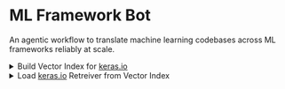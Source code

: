 # ML Framework Bot

An agentic workflow to translate machine learning codebases across ML frameworks reliably at scale.

<details>
<summary>Build Vector Index for <a href="https://keras.io/">keras.io</a></summary>
  
```python
from dotenv import load_dotenv

import wandb
from ml_frameworks_bot.keras_io import KerasIORetreiver

load_dotenv()
wandb.init(
    project="ml-frameworks-bot", entity="geekyrakshit", job_type="build_vector_index"
)
retriever = KerasIORetreiver(
    embedding_model_name="BAAI/bge-small-en-v1.5", repository_local_path="./keras_docs"
)
vector_index = retriever.index_documents(
    vector_index_persist_dir="vector_indices/keras_docs_vector_index_from_documents",
    artifact_name="keras_docs_vector_index",
)
```
</details>

<details>
<summary>Load <a href="https://keras.io/">keras.io</a> Retreiver from Vector Index</summary>
  
```python
import weave
from dotenv import load_dotenv

from ml_frameworks_bot.keras_io import KerasIORetreiver

load_dotenv()
weave.init(project_name="geekyrakshit/ml-frameworks-bot")
retriever = KerasIORetreiver.from_wandb_artifact(
    artifact_address="geekyrakshit/ml-frameworks-bot/keras_docs_vector_index:latest"
)
nodes = retriever.predict(
    query="""
model = keras.Sequential(
    [
        keras.Input(shape=input_shape),
        layers.Conv2D(32, kernel_size=(3, 3), activation="relu"),
        layers.MaxPooling2D(pool_size=(2, 2)),
        layers.Conv2D(64, kernel_size=(3, 3), activation="relu"),
        layers.MaxPooling2D(pool_size=(2, 2)),
        layers.Flatten(),
        layers.Dropout(0.5),
        layers.Dense(num_classes, activation="softmax"),
    ]
)

model.summary()
"""
)
```
</details>
